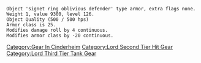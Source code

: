 `Object 'signet ring oblivious defender' type armor, extra flags none.`  
`Weight 1, value 9300, level 126.`  
`Object Quality (500 / 500 hps)`  
`Armor class is 25.`  
`Modifies damage roll by 4 continuous.`  
`Modifies armor class by -20 continuous.`

[Category:Gear In Cinderheim](Category:Gear_In_Cinderheim "wikilink")
[Category:Lord Second Tier Hit
Gear](Category:Lord_Second_Tier_Hit_Gear "wikilink") [Category:Lord
Third Tier Tank Gear](Category:Lord_Third_Tier_Tank_Gear "wikilink")

